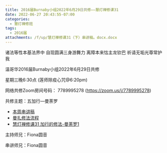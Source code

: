```yaml
---
title: 2016届Burnaby小组2022年6月29日共修——慧灯禅修课31
date: 2022-06-27 20:43:55-07:00
categories:
  - 慧灯禅修班
tags:
  - 2016届
attachments: /f/up/慧灯禅修课31（下）串讲稿。docx.docx
---
```

诸法等性本基法界中 自现圆满三身游舞力 离障本来怙主龙钦巴 祈请无垢光尊常护我

温哥华2016届Burnaby小组2022年6月29日共修

星期三晚6:30点 (莲师除疫心咒@6:20pm)

网络共修Zoom房间号码： 7789995278 (https://zoom.us/j/7789995278)

共修主题：五加行—曼荼罗

* [本周串讲稿](https://s3.ca-central-1.wasabisys.com/hddata/f.huidengchanxiu.net/hdv/f/up/慧灯禅修课31（下）串讲稿。docx.docx)
* [曼扎修法流程](https://s3.ca-central-1.wasabisys.com/hddata/f.huidengchanxiu.net/hdv/f/up/曼扎修法流程.docx)
* [慧灯禅修课31 加行的修法-曼荼罗1](https://www.huidengzhiguang.com/index.php/huideng-jiangtang/fofa-jianxiu/2016-07-21-09-21-47/5043-l20003)

主持师兄：Fiona圆音

串讲师兄：Fiona圆音
